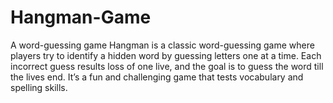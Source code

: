 # Hangman-Game
A word-guessing game
Hangman is a classic word-guessing game where players try to identify a hidden word by guessing letters one at a time. Each incorrect guess results loss of one live, and the goal is to guess the word till the lives end. It’s a fun and challenging game that tests vocabulary and spelling skills.

